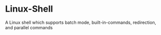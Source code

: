 # Linux-Shell
A Linux shell which supports batch mode, built-in-commands, redirection, and parallel commands
